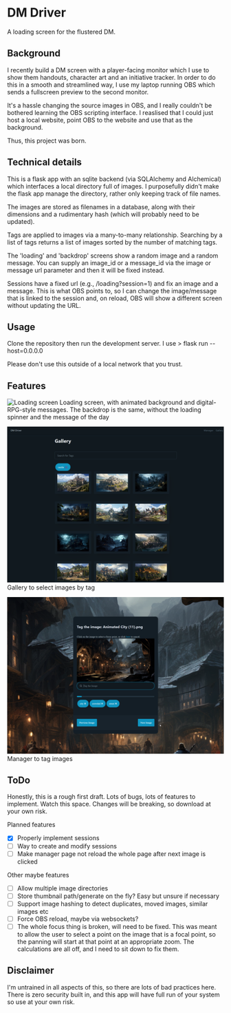 # DM Driver
A loading screen for the flustered DM.

## Background
I recently build a DM screen with a player-facing monitor which I use to show them handouts, character art and an initiative tracker. In order to do this in a smooth and streamlined way, I use my laptop running OBS which sends a fullscreen preview to the second monitor. 

It's a hassle changing the source images in OBS, and I really couldn't be bothered learning the OBS scripting interface. I reaslised that I could just host a local website, point OBS to the website and use that as the background. 

Thus, this project was born.

## Technical details
This is a flask app with an sqlite backend (via SQLAlchemy and Alchemical) which interfaces a local directory full of images. I purposefully didn't make the flask app manage the directory, rather only keeping track of file names. 

The images are stored as filenames in a database, along with their dimensions and a rudimentary hash (which will probably need to be updated). 

Tags are applied to images via a many-to-many relationship. Searching by a list of tags returns a list of images sorted by the number of matching tags. 

The 'loading' and 'backdrop' screens show a random image and a random message. You can supply an image_id or a message_id via the image or message url parameter and then it will be fixed instead.

Sessions have a fixed url (e.g., /loading?session=1) and fix an image and a message. This is what OBS points to, so I can change the image/message that is linked to the session and, on reload, OBS will show a different screen without updating the URL. 

## Usage
Clone the repository then run the development server. I use 
    > flask run --host=0.0.0.0

Please don't use this outside of a local network that you trust. 

## Features
![Loading screen](images/loading.png)
Loading screen, with animated background and digital-RPG-style messages. The backdrop is the same, without the loading spinner and the message of the day

![Gallery](images/gallery.png)
Gallery to select images by tag

![Manager](images/tag_manager.png)
Manager to tag images

## ToDo
Honestly, this is a rough first draft. Lots of bugs, lots of features to implement. Watch this space. Changes will be breaking, so download at your own risk.

Planned features
 - [x] Properly implement sessions
 - [ ] Way to create and modify sessions
 - [ ] Make manager page not reload the whole page after next image is clicked

Other maybe features
 - [ ] Allow multiple image directories
 - [ ] Store thumbnail path/generate on the fly? Easy but unsure if necessary
 - [ ] Support image hashing to detect duplicates, moved images, similar images etc
 - [ ] Force OBS reload, maybe via websockets?
 - [ ] The whole focus thing is broken, will need to be fixed. This was meant to allow the user to select a point on the image that is a focal point, so the panning will start at that point at an appropriate zoom. The calculations are all off, and I need to sit down to fix them. 

## Disclaimer
I'm untrained in all aspects of this, so there are lots of bad practices here. There is zero security built in, and this app will have full run of your system so use at your own risk. 